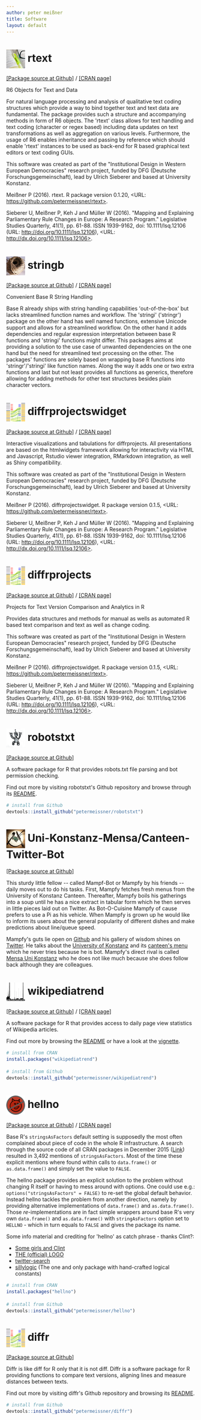 ```yaml
---
author: peter meißner
title: Software
layout: default
---
```


# <img src="/images/rtext50.png" style="width: 50px; vertical-align:middle;" /> rtext

[[Package source at Github]](https://github.com/petermeissner/rtext)  / [[CRAN page]](https://cran.r-project.org/web/packages/rtext/index.html)

R6 Objects for Text and Data

For natural language processing and analysis of qualitative text coding structures which provide a way to bind together text and text data are fundamental. The package provides such a structure and accompanying methods in form of R6 objects. The 'rtext' class allows for text handling and text coding (character or regex based) including data updates on text transformations as well as aggregation on various levels. Furthermore, the usage of R6 enables inheritance and passing by reference which should enable 'rtext' instances to be used as back-end for R based graphical text editors or text coding GUIs.

This software was created as part of the "Institutional Design in Western European Democracies" research project, funded by DFG (Deutsche Forschungsgemeinschaft), lead by Ulrich Sieberer and based at University Konstanz.

Meißner P (2016). rtext. R package version 0.1.20, <URL: https://github.com/petermeissner/rtext>.

Sieberer U, Meißner P, Keh J and Müller W (2016). "Mapping and Explaining Parliamentary Rule Changes in Europe: A Research Program." Legislative Studies Quarterly, 41(1), pp. 61-88. ISSN 1939-9162, doi: 10.1111/lsq.12106 (URL: http://doi.org/10.1111/lsq.12106), <URL: http://dx.doi.org/10.1111/lsq.12106>.



# <img src="/images/stringb.png" style="width: 50px; vertical-align:middle;" /> stringb

[[Package source at Github]](https://github.com/petermeissner/stringb)  / [[CRAN page]](https://cran.r-project.org/web/packages/stringb/index.html)


Convenient Base R String Handling

Base R already ships with string handling capabilities 'out-of-the-box' but lacks streamlined function names and workflow. The 'stringi' ('stringr') package on the other hand has well named functions, extensive Unicode support and allows for a streamlined workflow. On the other hand it adds dependencies and regular expression interpretation between base R functions and 'stringi' functions might differ. This packages aims at providing a solution to the use case of unwanted dependencies on the one hand but the need for streamlined text processing on the other. The packages' functions are solely based on wrapping base R functions into 'stringr'/'stringi' like function names. Along the way it adds one or two extra functions and last but not least provides all functions as generics, therefore allowing for adding methods for other text structures besides plain character vectors.



# <img src="/images/diffr.png" style="width: 50px; vertical-align:middle;" /> diffrprojectswidget

[[Package source at Github]](https://github.com/petermeissner/diffrprojectswidget)  / [[CRAN page]](https://cran.r-project.org/web/packages/diffrprojectswidget/index.html)


Interactive visualizations and tabulations for diffrprojects. All presentations are based on the htmlwidgets framework allowing for interactivity via HTML and Javascript, Rstudio viewer integration, RMarkdown integration, as well as Shiny compatibility.

This software was created as part of the "Institutional Design in Western European Democracies" research project, funded by DFG (Deutsche Forschungsgemeinschaft), lead by Ulrich Sieberer and based at University Konstanz.


Meißner P (2016). diffrprojectswidget. R package version 0.1.5, <URL: https://github.com/petermeissner/rtext>.

Sieberer U, Meißner P, Keh J and Müller W (2016). "Mapping and Explaining Parliamentary Rule Changes in Europe: A Research Program." Legislative Studies Quarterly, 41(1), pp. 61-88. ISSN 1939-9162, doi: 10.1111/lsq.12106 (URL: http://doi.org/10.1111/lsq.12106), <URL: http://dx.doi.org/10.1111/lsq.12106>.




# <img src="/images/diffr.png" style="width: 50px; vertical-align:middle;" /> diffrprojects

[[Package source at Github]](https://github.com/petermeissner/diffrprojects)  / [[CRAN page]](https://cran.r-project.org/web/packages/diffrprojects/index.html)


Projects for Text Version Comparison and Analytics in R

Provides data structures and methods for manual as wells as automated R based text comparison and text as well as change coding.

This software was created as part of the "Institutional Design in Western European Democracies" research project, funded by DFG (Deutsche Forschungsgemeinschaft), lead by Ulrich Sieberer and based at University Konstanz.

Meißner P (2016). diffrprojectswidget. R package version 0.1.5, <URL: https://github.com/petermeissner/rtext>.

Sieberer U, Meißner P, Keh J and Müller W (2016). "Mapping and Explaining Parliamentary Rule Changes in Europe: A Research Program." Legislative Studies Quarterly, 41(1), pp. 61-88. ISSN 1939-9162, doi: 10.1111/lsq.12106 (URL: http://doi.org/10.1111/lsq.12106), <URL: http://dx.doi.org/10.1111/lsq.12106>.



# <img src="/images/robotstxt.png" style="width: 50px; vertical-align:middle;" /> robotstxt

[[Package source at Github]](https://github.com/petermeissner/robotstxt)

A software package for R that provides robots.txt file parsing and bot permission checking. 

Find out more by visiting robotstxt's Github repository and browse through its [README](https://github.com/petermeissner/robotstxt).

``` r
# install from Github
devtools::install_github("petermeissner/robotstxt")
```




# <img src="/images/unikonstanzmensabot.jpg" style="width: 50px; vertical-align:middle;" /> Uni-Konstanz-Mensa/Canteen-Twitter-Bot

[[Package source at Github]](https://github.com/petermeissner/unikonstanzmensabot)

This sturdy little fellow -- called Mampf-Bot or Mampfy by his friends -- daily moves out to do his tasks. First, Mampfy fetches fresh  menus from the University of Konstanz Canteen. Thereafter, Mampfy boils his gatherings into a soup until he has a nice extract in tabular form which he then serves in little pieces laid out on Twitter. As Bot-O-Cuisine Mampfy of cause prefers to use a Pi as his vehicle. When Mampfy is grown up he would like to inform its users about the general popularity of different dishes and make predictions about line/queue speed.

Mampfy's guts lie open on [Github](https://github.com/petermeissner/unikonstanzmensabot) and his gallery of wisdom shines on [Twitter](https://twitter.com/Mensa_Bot_UniKN/with_replies). He talks about the [University of Konstanz](http://www.uni-konstanz.de/) and its [canteen's menu](https://www.seezeit.com/Essen/Speiseplaene/MensaGiessberg.html) which he never tries because he is bot. Mampfy's direct rival is called [Mensa Uni Konstanz](https://twitter.com/giessberg) who he does not like much because she does follow back although they are colleagues.  

# <img src="/images/wp_trend.png" style="width: 50px; vertical-align:middle;" /> wikipediatrend

[[Package source at Github]](https://github.com/petermeissner/wikipediatrend)  / [[CRAN page]](https://cran.r-project.org/web/packages/wikipediatrend/index.html)

A software package for R that provides access to daily page view statistics of Wikipedia articles.  

Find out more by browsing the [README](https://github.com/petermeissner/wikipediatrend) or have a look at the [vignette](https://cran.r-project.org/web/packages/wikipediatrend/vignettes/using-wikipediatrend.html).

``` r
# install from CRAN
install.packages("wikipediatrend")

# install from Github
devtools::install_github("petermeissner/wikipediatrend")
```


# <img src="/images/hellno50.png" style="width: 50px; vertical-align:middle;" /> hellno

[[Package source at Github]](https://github.com/petermeissner/hellno) / [[CRAN page]](https://cran.r-project.org/web/packages/hellno/index.html)

Base R's `stringsAsFactors` default setting is supposedly the 
  most often complained about piece of code in the whole R infrastructure. 
  A search through the source code of all CRAN packages in December 2015 ([Link](https://github.com/search?utf8=%E2%9C%93&q=user%3Acran+stringsAsFactors&type=Code))
  resulted in 3,492 mentions of `stringsAsFactors`. Most of the time these explicit 
  mentions where found within calls to `data.frame()` or `as.data.frame()` and 
  simply set the value to `FALSE`. 
  
  The hellno package provides an explicit solution to the problem without 
  changing R itself or having to mess around with options. One could use e.g.:
  `options("stringsAsFactors" = FALSE)` to re-set the global default behavior. 
  Instead hellno tackles the problem from another direction, namely by 
  providing alternative implementations of `data.frame()` and `as.data.frame()`. 
  Those *re*-implementations are in fact simple wrappers around base R's very own 
  `data.frame()` and `as.data.frame()` with `stringAsFactors` option set to 
  `HELLNO` - which in turn equals to `FALSE` and gives the package its name.
  
  Some info material and crediting for 'hellno' as catch phrase - thanks Clint?: 
  
  - [Some girls and Clint](https://twitter.com/zenrhino/status/623226883644129280)
  - [THE (official) LOGO](http://rtalk.org/strings-as-factors_hell-no_hex-sticker/)
  - [twitter-search](https://twitter.com/search?q=stringsAsFactors%3DHELLNO&src=typd) 
  - [sillylogic](https://github.com/nutterb/sillylogic/blob/master/README.md) (The one and only package with hand-crafted logical constants)


``` r
# install from CRAN
install.packages("hellno")

# install from Github
devtools::install_github("petermeissner/hellno")
```


# <img src="/images/diffr.png" style="width: 50px; vertical-align:middle;" /> diffr

[[Package source at Github]](https://github.com/petermeissner/diffr)

Diffr is like diff for R only that it is not diff. Diffr is a software package for R providing functions to compare text versions, aligning lines and measure distances between texts.

Find out more by visiting diffr's Github repository and browsing its [README](https://github.com/petermeissner/diffr).

``` r
# install from Github
devtools::install_github("petermeissner/diffr")
```
